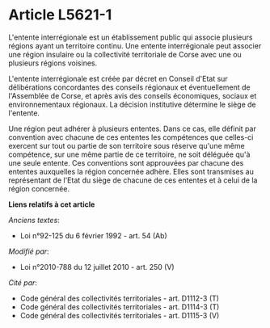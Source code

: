 # Article L5621-1

L'entente interrégionale est un établissement public qui associe plusieurs régions ayant un territoire continu. Une entente
interrégionale peut associer une région insulaire ou la collectivité territoriale de Corse avec une ou plusieurs régions
voisines.

L'entente interrégionale est créée par décret en Conseil d'Etat sur délibérations concordantes des conseils régionaux et
éventuellement de l'Assemblée de Corse, et après avis des    conseils économiques, sociaux et environnementaux régionaux. La
décision institutive détermine le siège de l'entente. 

Une région peut adhérer à plusieurs ententes. Dans ce cas, elle définit par convention avec chacune de ces ententes les
compétences que celles-ci exercent sur tout ou partie de son territoire sous réserve qu'une même compétence, sur une même
partie de ce territoire, ne soit déléguée qu'à une seule entente. Ces conventions sont approuvées par chacune des ententes
auxquelles la région concernée adhère. Elles sont transmises au représentant de l'Etat du siège de chacune de ces ententes et
à celui de la région concernée.

**Liens relatifs à cet article**

_Anciens textes_:

  - Loi n°92-125 du 6 février 1992 - art. 54 (Ab)

_Modifié par_:

  - Loi n°2010-788 du 12 juillet 2010 - art. 250 (V)

_Cité par_:

  - Code général des collectivités territoriales - art. D1112-3 (T)
  - Code général des collectivités territoriales - art. D1114-3 (T)
  - Code général des collectivités territoriales - art. D1115-3 (V)
